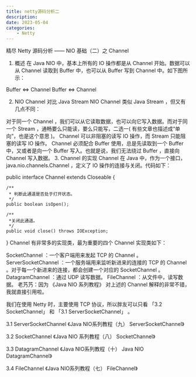 ```yaml
---
title: netty源码分析二
description: 
date: 2023-05-04
categories:
    - Netty
---
```





精尽 Netty 源码分析 —— NIO 基础（二）之 Channel
1. 概述
在 Java NIO 中，基本上所有的 IO 操作都是从 Channel 开始。数据可以从 Channel 读取到 Buffer 中，也可以从 Buffer 写到 Channel 中。如下图所示：

Buffer <=> Channel
Buffer <=> Channel

2. NIO Channel 对比 Java Stream
NIO Channel 类似 Java Stream ，但又有几点不同：

对于同一个 Channel ，我们可以从它读取数据，也可以向它写入数据。而对于同一个 Stream ，通畅要么只能读，要么只能写，二选一( 有些文章也描述成“单向”，也是这个意思 )。
Channel 可以非阻塞的读写 IO 操作，而 Stream 只能阻塞的读写 IO 操作。
Channel 必须配合 Buffer 使用，总是先读取到一个 Buffer 中，又或者是向一个 Buffer 写入。也就是说，我们无法绕过 Buffer ，直接向 Channel 写入数据。
3. Channel 的实现
Channel 在 Java 中，作为一个接口，java.nio.channels.Channel ，定义了 IO 操作的连接与关闭。代码如下：

public interface Channel extends Closeable {

    /**
     * 判断此通道是否处于打开状态。 
     */
    public boolean isOpen();

    /**
     *关闭此通道。
     */
    public void close() throws IOException;

}
Channel 有非常多的实现类，最为重要的四个 Channel 实现类如下：

SocketChannel ：一个客户端用来发起 TCP 的 Channel 。
ServerSocketChannel ：一个服务端用来监听新进来的连接的 TCP 的 Channel 。对于每一个新进来的连接，都会创建一个对应的 SocketChannel 。
DatagramChannel ：通过 UDP 读写数据。
FileChannel ：从文件中，读写数据。
老艿艿：因为 《Java NIO 系列教程》 对上述的 Channel 解释的非常不错，我就直接引用啦。

我们在使用 Netty 时，主要使用 TCP 协议，所以胖友可以只看 「3.2 SocketChannel」 和 「3.1 ServerSocketChannel」 。

3.1 ServerSocketChannel
《Java NIO系列教程（九） ServerSocketChannel》

3.2 SocketChannel
《Java NIO 系列教程（八） SocketChannel》

3.3 DatagramChannel
《Java NIO系列教程（十） Java NIO DatagramChannel》

3.4 FileChannel
《Java NIO系列教程（七） FileChannel》